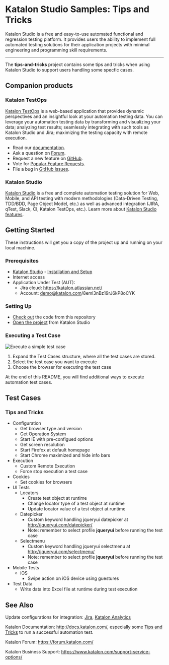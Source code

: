 # Katalon Studio Samples: Tips and Tricks
Katalon Studio is a free and easy-to-use automated functional and regression testing platform. It provides users the ability to implement full automated testing solutions for their application projects with minimal engineering and programming skill requirements.

______
The **tips-and-tricks** project contains some tips and tricks when using Katalon Studio to support users handling some specfic cases.

## Companion products

### Katalon TestOps

[Katalon TestOps](https://analytics.katalon.com) is a web-based application that provides dynamic perspectives and an insightful look at your automation testing data. You can leverage your automation testing data by transforming and visualizing your data; analyzing test results; seamlessly integrating with such tools as Katalon Studio and Jira; maximizing the testing capacity with remote execution.

* Read our [documentation](https://docs.katalon.com/katalon-analytics/docs/overview.html).
* Ask a question on [Forum](https://forum.katalon.com/categories/katalon-analytics).
* Request a new feature on [GitHub](CONTRIBUTING.md).
* Vote for [Popular Feature Requests](https://github.com/katalon-analytics/katalon-analytics/issues?q=is%3Aopen+is%3Aissue+label%3Afeature-request+sort%3Areactions-%2B1-desc).
* File a bug in [GitHub Issues](https://github.com/katalon-analytics/katalon-analytics/issues).

### Katalon Studio
[Katalon Studio](https://www.katalon.com) is a free and complete automation testing solution for Web, Mobile, and API testing with modern methodologies (Data-Driven Testing, TDD/BDD, Page Object Model, etc.) as well as advanced integration (JIRA, qTest, Slack, CI, Katalon TestOps, etc.). Learn more about [Katalon Studio features](https://www.katalon.com/features/).

## Getting Started
These instructions will get you a copy of the project up and running on your local machine.
### Prerequisites
- [Katalon Studio](https://www.katalon.com/) - [Installation and Setup](https://docs.katalon.com/x/HwAM)
- Internet access
- Application Under Test (AUT):
     + Jira cloud: https://katalon.atlassian.net/
     + Account: demo@katalon.com/8eml3nBz19rJ6kP8oCYK
### Setting Up
- [Check out](https://git-scm.com/book/en/v2/Git-Basics-Getting-a-Git-Repository) the code from this repository
- [Open the project](https://docs.katalon.com//display/KD/Manage+Test+Project) from Katalon Studio
### Executing a Test Case
![Execute a simple test case](https://github.com/katalon-studio-samples/tips-and-tricks/blob/master/Tutorials/Figures/Execute%20test%20case%20tips%20and%20tricks.png?raw=true)
1. Expand the Test Cases structure, where all the test cases are stored.
2. Select the test case you want to execute
3. Choose the browser for executing the test case

At the end of this README, you will find additional ways to execute automation test cases. 

## Test Cases
### Tips and Tricks
- Configuration
     - Get browser type and version
     - Get Operation System
     - Start IE with pre-configued options
     - Get screen resolution
     - Start Firefox at default homepage
     - Start Chrome maximized and hide info bars
- Execution
     - Custom Remote Execution
     - Force stop execution a test case
- Cookies
     - Set cookies for browsers
- UI Tests
     - Locators
          - Create test object at runtime
          - Change locator type of a test object at runtime
          - Update locator value of a test object at runtime
     - Datepicker
          - Custom keyword handling jqueryui datepicker at http://jqueryui.com/datepicker/
          - Note: remember to select profile **jqueryui** before running the test case
     - Selectmenu
          - Custom keyword handling jqueryui selectmenu at http://jqueryui.com/selectmenu/
          - Note: remember to select profile **jqueryui** before running the test case
- Mobile Tests
     - iOS
          - Swipe action on iOS device using guestures
- Test Data
     - Write data into Excel file at runtime during test execution

## See Also
Update configurations for integration: [Jira](https://docs.katalon.com/x/7oEw), [Katalon Analytics](https://docs.katalon.com/x/KRhO)

Katalon Documentation: http://docs.katalon.com/, especially some [Tips and Tricks](https://docs.katalon.com/x/PgXR) to run a successful automation test. 

Katalon Forum: https://forum.katalon.com/

Katalon Business Support: https://www.katalon.com/support-service-options/
